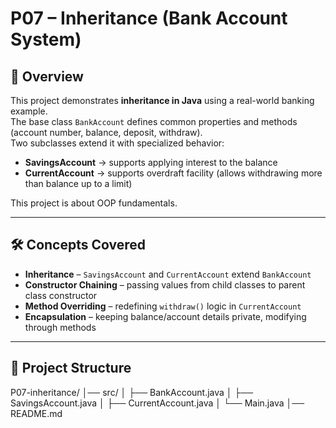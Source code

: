 # P07 – Inheritance (Bank Account System)

## 📌 Overview
This project demonstrates **inheritance in Java** using a real-world banking example.  
The base class `BankAccount` defines common properties and methods (account number, balance, deposit, withdraw).  
Two subclasses extend it with specialized behavior:

- **SavingsAccount** → supports applying interest to the balance  
- **CurrentAccount** → supports overdraft facility (allows withdrawing more than balance up to a limit)

This project is about OOP fundamentals.

---

## 🛠 Concepts Covered
- **Inheritance** – `SavingsAccount` and `CurrentAccount` extend `BankAccount`  
- **Constructor Chaining** – passing values from child classes to parent class constructor  
- **Method Overriding** – redefining `withdraw()` logic in `CurrentAccount`  
- **Encapsulation** – keeping balance/account details private, modifying through methods  

---

## 📂 Project Structure
P07-inheritance/
│── src/
│ ├── BankAccount.java
│ ├── SavingsAccount.java
│ ├── CurrentAccount.java
│ └── Main.java
│── README.md
